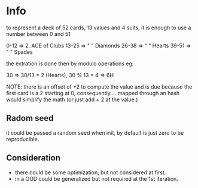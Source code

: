 # Info

to represent a deck of 52 cards, 13 values and 4 suits, it is enough to use a number between 0 and 51

0-12 => 2..ACE of Clubs
13-25 => "      " Diamonds
26-38 => "      " Hearts
39-51 => "      " Spades

the extration is done then by modulo operations eg:

30 => 30/13 = 2 (Hearts), 30 % 13 = 4 => 6H

NOTE: there is an offset of +2 to compute the value and is due because the first card is a 2 starting at 0, consequently....
      mapped through an hash  would simplify the math (or just add  + 2 at the value.)

## Radom seed

it could be passed a random seed when init, by default is just zero to be reproducible.

## Consideration

- there could be some optimization, but not considered at first.
- in a OOD could be generalized but not required at the 1st iteration.
